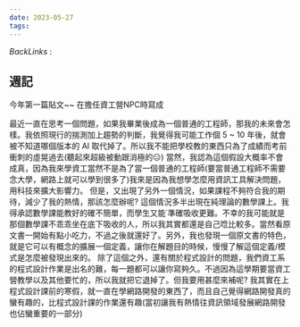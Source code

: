 ```yaml
---
date: 2023-05-27
tags: 
--- 
```

*BackLinks* : 

## 週記
今年第一篇貼文~~ 在擔任資工營NPC時寫成

最近一直在思考一個問題，如果我畢業後成為一個普通的工程師，那我的未來會怎樣。我依照現行的揣測加上趨勢的判斷，我覺得我可能工作個 5 ~ 10 年後，就會被不知道哪個版本的 AI 取代掉了。所以我不能把學校教的東西只為了成績而考前衝刺的虛晃過去(聽起來超級被動跟消極的😑)
當然，我認為這個假設大概率不會成真，因為我來學資工當然不是為了當一個普通的工程師(要當普通工程師不需要念大學，網路上就可以學到很多了)我來是因為我想學怎麼用資訊工具解決問題，用科技來擴大影響力。
但是，又出現了另外一個情況，如果課程不夠符合我的期待，減少了我的熱情，那該怎麼辦呢? 這個情況多半出現在純理論的數學課上。我得承認數學課能教好的確不簡單，而學生又能˙準確吸收更難。不幸的我可能就是那個數學課不乖乖坐在底下吸收的人，所以我其實都還是自己唸比較多。當然看原文書一開始有點小吃力，不過之後就還好了。另外，我也發現一個原文書的特色，就是它可以有概念的擴展一個定義，讓你在解題目的時候，慢慢了解這個定義/模式是怎麼被發現出來的。
除了這個之外，還有關於程式設計的問題，我們資工系的程式設計作業是出名的難，每一題都可以讓你寫夠久。不過因為這學期要當資工營教學以及其他要忙的，所以我就把它退掉了。但我要用甚麼來補呢? 我其實在上程式設計課前的寒假，就一直在學網路開發的東西了，而且自己覺得網路開發真的蠻有趣的，比程式設計課的作業還有趣(當初讓我有熱情往資訊領域發展網路開發也佔蠻重要的一部分)